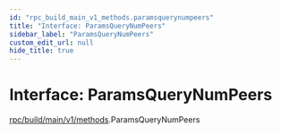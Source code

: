 ```yaml
---
id: "rpc_build_main_v1_methods.paramsquerynumpeers"
title: "Interface: ParamsQueryNumPeers"
sidebar_label: "ParamsQueryNumPeers"
custom_edit_url: null
hide_title: true
---
```


# Interface: ParamsQueryNumPeers

[rpc/build/main/v1/methods](../modules/rpc_build_main_v1_methods.md).ParamsQueryNumPeers
